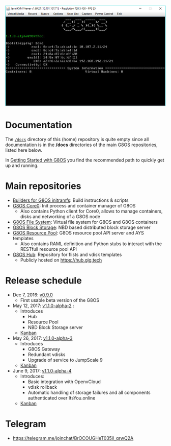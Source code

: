 ![G8OS console](g8os.png)

# Documentation

The [`/docs`](/docs) directory of this (home) repository is quite empty since all documentation is in the **/docs** directories of the main G8OS repositories, listed here below.

In [Getting Started with G8OS](/docs/gettingstarted/gettingstarted.md) you find the recommended path to quickly get up and running.

# Main repositories

- [Builders for G8OS initramfs](https://github.com/g8os/initramfs): Build instructions & scripts
- [G8OS Core0](https://github.com/g8os/core0): Init process and container manager of G8OS
  - Also contains Python client for Core0, allows to manage containers, disks and networking of a G8OS node
- [G8OS File System](https://github.com/g8os/g8ufs): Virtual file system for G8OS and G8OS containers
- [G8OS Block Storage](https://github.com/g8os/blockstor): NBD based distributed block storage server
- [G8OS Resource Pool](https://github.com/g8os/resourcepool): G8OS resource pool API server and AYS templates
  - Also contains RAML definition and Python stubs to interact with the RESTfull resource pool API
- [G8OS Hub](https://github.com/g8os/hub): Repository for flists and vdisk templates
  - Publicly hosted on https://hub.gig.tech

# Release schedule

- Dec 7, 2016: [v0.9.0](https://github.com/g8os/core0/releases/tag/v0.9.0)
  - First usable beta version of the G8OS
- May 12, 2017: [v1.1.0-alpha-2](https://github.com/g8os/home/blob/master/milestones/1.1.0-alpha-2.md) :
  - Introduces
    - Hub
    - Resource Pool
    - NBD Block Storage server
  - [Kanban](https://waffle.io/g8os/home?milestone=v1.1.0-alpha-2)
- May 26, 2017: [v1.1.0-alpha-3](https://github.com/g8os/home/blob/master/milestones/1.1.0-alpha-3.md)
  - Introduces
    - G8OS Gateway
    - Redundant vdisks
    - Upgrade of service to JumpScale 9
  - [Kanban](https://waffle.io/g8os/home?milestone=v1.1.0-alpha-3)
- June 9, 2017: [v1.1.0-alpha-4](https://github.com/g8os/home/blob/master/milestones/1.1.0-alpha-4.md)
  - Introduces:
    - Basic integration with OpenvCloud
    - vdisk rollback
    - Automatic handling of storage failures and all components authenticated over ItsYou.online
  - [Kanban](https://waffle.io/g8os/home?milestone=v1.1.0-alpha-4)

# Telegram

- https://telegram.me/joinchat/BrOCOUGHeT035il_qrwQ2A
